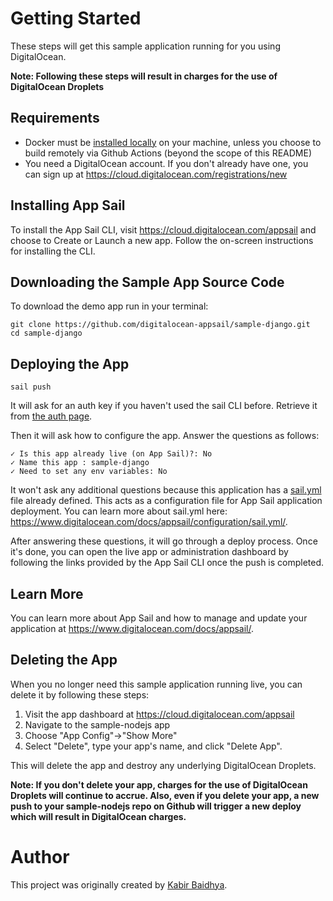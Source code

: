 # Getting Started #

These steps will get this sample application running for you using DigitalOcean.

**Note: Following these steps will result in charges for the use of DigitalOcean Droplets**

## Requirements

* Docker must be [installed locally](https://docs.docker.com/install/) on your machine, unless you choose to build remotely via Github Actions (beyond the scope of this README)
* You need a DigitalOcean account. If you don't already have one, you can sign up at https://cloud.digitalocean.com/registrations/new
    

## Installing App Sail ##

To install the App Sail CLI, visit https://cloud.digitalocean.com/appsail and choose to Create or Launch a new app. Follow the on-screen instructions for installing the CLI.

## Downloading the Sample App Source Code

To download the demo app run in your terminal:

	git clone https://github.com/digitalocean-appsail/sample-django.git
	cd sample-django

## Deploying the App ##

	sail push

It will ask for an auth key if you haven't used the sail CLI before. Retrieve it from [the auth page](https://cloud.digitalocean.com/appsail/auth).

Then it will ask how to configure the app.
Answer the questions as follows:

	✓ Is this app already live (on App Sail)?: No
	✓ Name this app : sample-django
	✓ Need to set any env variables: No

It won't ask any additional questions because this application has a [sail.yml](.sail/deploy/sail.yml) file already defined. This acts as a configuration file for App Sail application deployment. You can learn more about sail.yml here: https://www.digitalocean.com/docs/appsail/configuration/sail.yml/.

After answering these questions, it will go through a deploy process. Once it's done, you can open the live app or administration dashboard by following the links provided by the App Sail CLI once the push is completed.

## Learn More ##

You can learn more about App Sail and how to manage and update your application at https://www.digitalocean.com/docs/appsail/.


## Deleting the App #

When you no longer need this sample application running live, you can delete it by following these steps:
1. Visit the app dashboard at https://cloud.digitalocean.com/appsail
1. Navigate to the sample-nodejs app
1. Choose "App Config"->"Show More"
1. Select "Delete", type your app's name, and click "Delete App".

This will delete the app and destroy any underlying DigitalOcean Droplets. 

**Note: If you don't delete your app, charges for the use of DigitalOcean Droplets will continue to accrue. Also, even if you delete your app, a new push to your sample-nodejs repo on Github will trigger a new deploy which will result in DigitalOcean charges.**



# Author
This project was originally created by [Kabir Baidhya](https://github.com/kabirbaidhya/django-todoapp).
